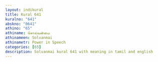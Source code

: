 ```yaml
---
layout: indikural
title: Kural 641
kuralno: "641"
abskno: "0641"
athino: "65"
athiname: சொல்வன்மை
athinameen: Solvanmai
athinametr: Power in Speech
categories: [65]
description: Solvanmai kural 641 with meaning in tamil and english 
---
```


